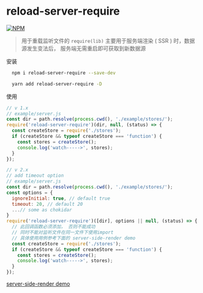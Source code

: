 # reload-server-require

[![NPM](https://nodei.co/npm/reload-server-require.png?downloads=true&downloadRank=true&stars=true)](https://nodei.co/npm/reload-server-require/)

> 用于重载监听文件的 `require(lib)`
> 主要用于服务端渲染 ( SSR ) 时，数据源发生变法后， 服务端无需重启即可获取到新数据源

安装

```bash
  npm i reload-server-require --save-dev
```

```bash
  yarn add reload-server-require -D
```

使用

```js
// v 1.x
// example/server.js
const dir = path.resolve(process.cwd(), './example/stores/');
require('reload-server-require')(dir, null, (status) => {
  const createStore = require('./stores');
  if (createStore && typeof createStore === 'function') {
    const stores = createStore();
    console.log('watch----->', stores);
  }
});

// v 2.x
// add timeout option
// example/server.js
const dir = path.resolve(process.cwd(), './example/stores/');
const options = {
  ignoreInitial: true, // default true
  timeout: 20, // default 20
  ...// some as chokidar
}
require('reload-server-require')([dir], options || null, (status) => {
  // 此回调函数必须添加， 否则不能成功
  // 同时不能对监听文件在同一文件下使用import
  // 具体使用用例参考下面的 server-side-render demo
  const createStore = require('./stores');
  if (createStore && typeof createStore === 'function') {
    const stores = createStore();
    console.log('watch----->', stores);
  }
});
```

[server-side-render demo](https://github.com/Liuqing650/webpack-server/blob/master/src/utils/ssr-hot-server.js)

